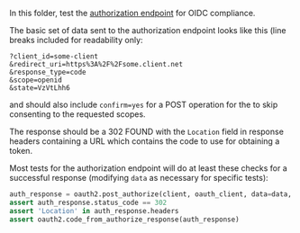 In this folder, test the [authorization
endpoint](http://openid.net/specs/openid-connect-core-1_0.html#AuthorizationEndpoint)
for OIDC compliance.

The basic set of data sent to the authorization endpoint looks like this (line
breaks included for readability only:
```
?client_id=some-client
&redirect_uri=https%3A%2F%2Fsome.client.net
&response_type=code
&scope=openid
&state=VzVtLhh6
```
and should also include `confirm=yes` for a POST operation for the to skip
consenting to the requested scopes.

The response should be a 302 FOUND with the `Location` field in response
headers containing a URL which contains the code to use for obtaining a token.

Most tests for the authorization endpoint will do at least these checks for a
successful response (modifying ``data`` as necessary for specific tests):
```python
auth_response = oauth2.post_authorize(client, oauth_client, data=data, confirm=True)
assert auth_response.status_code == 302
assert 'Location' in auth_response.headers
assert oauth2.code_from_authorize_response(auth_response)
```

